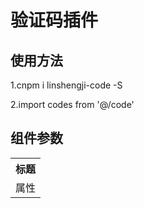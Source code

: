 # 验证码插件

## 使用方法
<div>
 <p>1.cnpm i linshengji-code -S</p >
 <p>2.import codes from '@/code'</p >
 <p><codes /></p >
</div>

## 组件参数
<table>
  <tr>
    <th>标题</th>
  </tr>
  <tr>
    <td>属性</th>
  </tr>
</table>